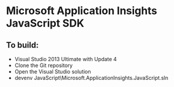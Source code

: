﻿# Microsoft Application Insights JavaScript SDK

## To build:

* Visual Studio 2013 Ultimate with Update 4
* Clone the Git repository 
* Open the Visual Studio solution 
* devenv JavaScript\Microsoft.ApplicationInsights.JavaScript.sln